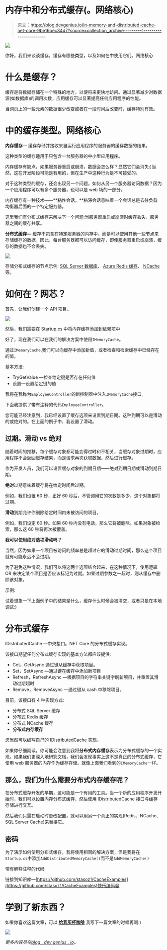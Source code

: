 # 内存中和分布式缓存(。网络核心)

> 原文：<https://blog.devgenius.io/in-memory-and-distributed-cache-net-core-9be16bec34d7?source=collection_archive---------1----------------------->

![](img/58b6e9e98a8f9df80f73c83261a3e40c.png)

你好，我们来谈谈缓存，缓存有哪些类型，以及如何在中使用它们。网络核心

# 什么是缓存？

缓存是将数据存储在一个特殊的地方，以便将来更快地访问。通过显著减少对数据源(如数据库)的调用次数，应用缓存可以显著提高任何应用程序的性能。

当网页上的一些元素的数据很少改变或者在一段时间后改变时，缓存特别有效。

# 中的缓存类型。网络核心

**内存缓存—** 缓存存储并接收来自运行应用程序的服务器的缓存数据的结果。

这种类型的缓存适用于只包含一台服务器的中小型应用程序。

内存缓存有缺点，如果服务器重启或崩溃，数据会怎么样？显然它们会消失:)当然，这在开发阶段可能是有用的，但在生产中这种行为是不可接受的。

对于这种类型的缓存，还会出现另一个问题，如何从另一个服务器访问数据？因为一个应用程序可以有多个服务器，也可以是 web 场的一部分。

内存缓存有一种技术——**粘性会话。**粘滞会话意味着一个会话总是去往负载均衡器后面的一个特定服务器。

这里我们有分布式缓存来解决下一个问题:当服务器重启或崩溃时缓存丢失，服务器之间的缓存共享。

**分布式缓存—** 缓存不包含在特定服务器的内存中，而是可以使用其他一些节点来存储缓存的数据。因此，每台服务器都可以访问缓存，即使服务器重启或崩溃，缓存的数据也不会丢失。

![](img/2bc0429a26543f0605777403d80e7524.png)

存储分布式缓存的节点示例: [SQL Server 数据库](https://docs.microsoft.com/en-us/sql/sql-server/?view=sql-server-ver15)、 [Azure Redis 缓存](https://docs.microsoft.com/en-us/azure/azure-cache-for-redis/cache-overview)、 [NCache](http://www.alachisoft.com/ncache/aspnet-core-idistributedcache-ncache.html) 等。

# 如何在？网芯？

首先，让我们创建一个 API 项目。

![](img/b2e02f075876c4a5e08d9e2cf1e9b79a.png)

然后，我们需要在 Startup.cs 中将内存缓存添加到依赖项中

好了，现在我们可以在我们的解决方案中使用`IMemoryCache`。

通过`IMemoryCache`,我们可以向缓存中添加新值，或者检查和检索缓存中已经存在的值。

基本方法:

*   TryGetValue —检查给定键是否存在任何值
*   设置—设置给定键的值

我将在我称为`EmployeeController`的新控制器中注入`IMemoryCache`接口。

下面我提供了带有注释的代码`EmployeeController`。

您可能已经注意到，我已经设置了缓存选项来设置到期日期。这种到期可以是滑动的或绝对的。在上面的例子中，我设置了滑动。

## 过期。滑动 vs 绝对

随着时间的推移，每个缓存对象都可能变得过时和不相关，当缓存对象过期时，应用程序不会返回缓存结果，而是请求再次获取数据，然后进行缓存。

作为开发人员，我们可以设置缓存对象的到期日期——绝对到期日期或滑动到期日期。

**绝对**过期意味着缓存将在给定时间后过期。

例如，我们设置 60 秒，正好 60 秒后，不管调用它的次数是多少，这个对象都将过期。

**滑动**到期允许你删除给定时间内未被访问的项目。

例如，我们设定 60 秒。如果 60 秒内没有电话，那么它将被删除。如果对象被检索，那么这 60 秒将再次被覆盖。

**我可以使用绝对选项滑动吗？**

当然，因为如果一个项目被访问的频率总是超过它的滑动过期时间，那么这个项目就有可能永远不会过期。

为了避免这种情况，我们可以将这两个选项结合起来，在这种情况下，使用逻辑 OR 来决定某个项目是否应该标记为过期。如果过期参数之一超时，则从缓存中删除该对象。

示例:

试着想象一下上面例子中的结果是什么，缓存什么时候会被清空，或者只是在本地调试:)

# 分布式缓存

IDistributedCache —中央接口。NET Core 的分布式缓存实现。

该接口期望任何分布式缓存实现的基本方法都应该提供:

*   Get，GetAsync 通过键从缓存中获取项目。
*   Set，SetAsync —通过键在缓存中添加新项目
*   Refresh，RefreshAsync —根据项目的字符串关键字刷新项目，并重置其滑动过期超时
*   Remove，RemoveAsync —通过键从 cash 中移除项目。

目前，该接口有 4 种实现方式:

*   分布式 SQL Server 缓存
*   分布式 Redis 缓存
*   分布式 NCache 缓存
*   **分布式内存缓存**

您当然可以编写自己的 IDistributedCache 实现。

如果你仔细阅读，你可能会注意到我将**分布式内存缓存**表示为分布式缓存的一个实现。如果我们更深入地研究文档，我们会发现事实上这不是真正的分布式缓存，它使用 web 服务器的内存作为缓存存储。就像上面我们看到的`IMemoryCache`一样。

## 那么，我们为什么需要分布式内存缓存呢？

在分布式缓存开发的早期，这可能是一个有用的工具。当一个新的应用程序开发开始时，我们可以设置内存分布式缓存，然后使用 IDistributedCache 接口与缓存存储进行交互。

然后我们只需在启动时更改配置，就可以用另一个真正的实现(Redis、NCache、SQL Server Cache)来替换它。

## 密码

为了演示如何使用分布式缓存，我将使用相同的解决方案，但是我将在`Startup.cs`中添加`AddDistributedMemoryCache()`而不是`AddMemoryCache()`

带有解释注释的代码:

链接到知识库—[https://github.com/stasoz1/CacheExamples](https://github.com/stasoz1/CacheExamples)快乐编码😁

# 学到了新东西？

如果你喜欢这篇文章，可以 [**给我买杯咖啡**](https://www.buymeacoffee.com/stasoz) 我写下一篇文章的时候再喝:)

[![](img/cf79c871f5a738ec15a7f5802d80017f.png)](https://www.buymeacoffee.com/stasoz)

*更多内容尽在*[*blog . dev genius . io*](http://blog.devgenius.io)*。*